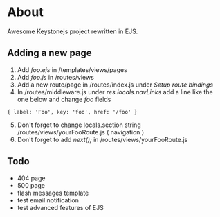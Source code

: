 # About
Awesome Keystonejs project rewritten in EJS.

## Adding a new page 

1. Add *foo.ejs* in /templates/views/pages
2. Add *foo.js* in /routes/views
3. Add a new route/page in /routes/index.js under *Setup route bindings*
4. In /routes/middleware.js under *res.locals.navLinks* add a line like the one below and change *foo* fields 
``` 
{ label: 'Foo', key: 'foo', href: '/foo' } 
```
5. Don't forget to change locals.section string /routes/views/yourFooRoute.js ( navigation )
5. Don't forget to add *next();* in /routes/views/yourFooRoute.js


## Todo
 
 - 404 page
 - 500 page
 - flash messages template
 - test email notification
 - test advanced features of EJS
